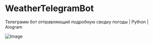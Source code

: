 # WeatherTelegramBot
Телеграмм бот отправляющий подробную сводку погоды | Python | Aiogram


![Image](https://github.com/[username]/[reponame]/blob/[branch]/start.png?raw=true)
